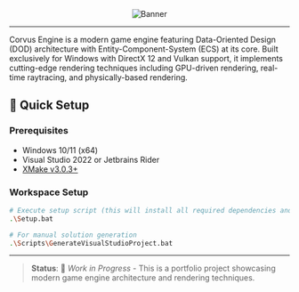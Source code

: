 <div align="center">
  <img src="https://drischdaan.dev/CorvusLogo.png" alt="Banner" />
</div>

---

Corvus Engine is a modern game engine featuring Data-Oriented Design (DOD) architecture with Entity-Component-System (ECS) at its core. Built exclusively for Windows with DirectX 12 and Vulkan support, it implements cutting-edge rendering techniques including GPU-driven rendering, real-time raytracing, and physically-based rendering.

## 🚀 Quick Setup

### Prerequisites

- Windows 10/11 (x64)
- Visual Studio 2022 or Jetbrains Rider
- [XMake v3.0.3+](https://github.com/xmake-io/xmake/releases/tag/v3.0.3)

### Workspace Setup

```bash
# Execute setup script (this will install all required dependencies and generates the visual studio solution)
.\Setup.bat

# For manual solution generation
.\Scripts\GenerateVisualStudioProject.bat
```

---

> **Status**: 🚧 _Work in Progress_ - This is a portfolio project showcasing modern game engine architecture and rendering techniques.